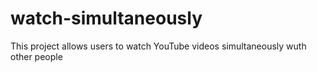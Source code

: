 # watch-simultaneously
This project allows users to watch YouTube videos simultaneously wuth other people

